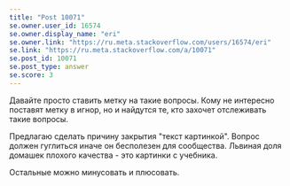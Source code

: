 ```yaml
---
title: "Post 10071"
se.owner.user_id: 16574
se.owner.display_name: "eri"
se.owner.link: "https://ru.meta.stackoverflow.com/users/16574/eri"
se.link: "https://ru.meta.stackoverflow.com/a/10071"
se.post_id: 10071
se.post_type: answer
se.score: 3
---
```

<p>Давайте просто ставить метку на такие вопросы. Кому не интересно поставят метку в игнор, но и найдутся те, кто захочет отслеживать такие вопросы. </p>

<p>Предлагаю сделать причину закрытия "текст картинкой". Вопрос должен гуглиться иначе он бесполезен для сообщества. Львиная доля домашек плохого качества - это картинки с учебника.</p>

<p>Остальные можно минусовать и плюсовать. </p>
